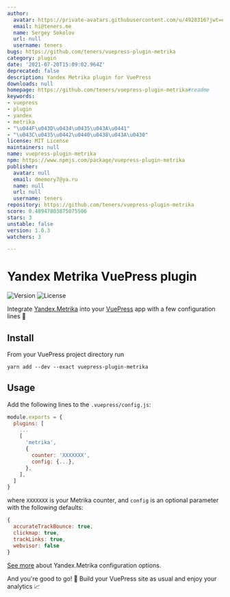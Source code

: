 ```yaml
---
author:
  avatar: https://private-avatars.githubusercontent.com/u/4928316?jwt=eyJhbGciOiJIUzI1NiIsInR5cCI6IkpXVCJ9.eyJpc3MiOiJnaXRodWIuY29tIiwiYXVkIjoicmF3LmdpdGh1YnVzZXJjb250ZW50LmNvbSIsImtleSI6ImtleTEiLCJleHAiOjE3MzQ2NzIxODAsIm5iZiI6MTczNDY3MDk4MCwicGF0aCI6Ii91LzQ5MjgzMTYifQ.yRPlYC_v_57cZQYEjDmJxFXevNuv3-1RMX1OpixPyTA&v=4
  email: hi@teners.me
  name: Sergey Sokolov
  url: null
  username: teners
bugs: https://github.com/teners/vuepress-plugin-metrika
category: plugin
date: '2021-07-20T15:09:02.964Z'
deprecated: false
description: Yandex Metrika plugin for VuePress
downloads: null
homepage: https://github.com/teners/vuepress-plugin-metrika#readme
keywords:
- vuepress
- plugin
- yandex
- metrika
- "\u044F\u043D\u0434\u0435\u043A\u0441"
- "\u043C\u0435\u0442\u0440\u0438\u043A\u0430"
license: MIT License
maintainers: null
name: vuepress-plugin-metrika
npm: https://www.npmjs.com/package/vuepress-plugin-metrika
publisher:
  avatar: null
  email: dmemory7@ya.ru
  name: null
  url: null
  username: teners
repository: https://github.com/teners/vuepress-plugin-metrika
score: 0.40947803875075506
stars: 3
unstable: false
version: 1.0.3
watchers: 3

---
```


# Yandex Metrika VuePress plugin

![Version](https://img.shields.io/npm/v/vuepress-plugin-metrika)
![License](https://img.shields.io/npm/l/vuepress-plugin-metrika)

Integrate [Yandex.Metrika](https://metrika.yandex.ru/) into your
[VuePress](http://vuepress.vuejs.org) app with a few configuration lines 🔧

## Install

From your VuePress project directory run

```shell
yarn add --dev --exact vuepress-plugin-metrika
```

## Usage

Add the following lines to the `.vuepress/config.js`:

```js
module.exports = {
  plugins: [
    ...
    [
      'metrika',
      {
        counter: 'XXXXXXX',
        config: {...},
      },
    ],
  ]
}
```

where `XXXXXXX` is your Metrika counter, and `config` is an optional parameter
with the following defaults:

```js
{
  accurateTrackBounce: true,
  clickmap: true,
  trackLinks: true,
  webvisor: false
}
```

[See more](https://yandex.ru/support/metrica/code/counter-initialize.html)
about Yandex.Metrika configuration options.

And you're good to go! 🚀 Build your VuePress site as usual
and enjoy your analytics 📈
